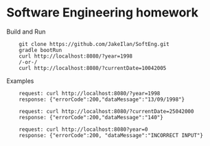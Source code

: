 # Software Engineering homework

Build and Run

        git clone https://github.com/JakeIlan/SoftEng.git
        gradle bootRun
        curl http://localhost:8080/?year=1998
        /-or-/
        curl http://localhost:8080/?currentDate=10042005
Examples

        request: curl http://localhost:8080/?year=1998
        response: {"errorCode":200,"dataMessage":"13/09/1998"}
  
        request: curl http://localhost:8080/?currentDate=25042000
        response: {"errorCode":200,"dataMessage":"140"}
        
        request: curl http://localhost:8080?year=0  
        response: {"errorCode":200, "dataMessage":"INCORRECT INPUT"}
        
